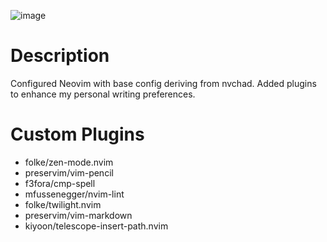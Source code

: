 ![image](https://github.com/Michael-R-R/nvchad-config/assets/54217603/d14aa849-5712-46be-b9ce-3fd8c8b273c9)

# Description
Configured Neovim with base config deriving from nvchad. Added plugins to enhance my 
personal writing preferences. 

# Custom Plugins
+ folke/zen-mode.nvim
+ preservim/vim-pencil
+ f3fora/cmp-spell
+ mfussenegger/nvim-lint
+ folke/twilight.nvim
+ preservim/vim-markdown
+ kiyoon/telescope-insert-path.nvim
